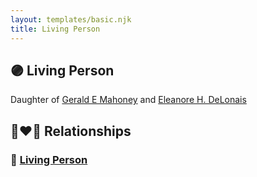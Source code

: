 ```yaml
---
layout: templates/basic.njk
title: Living Person
---
```

## 🟣 Living Person

Daughter of [Gerald E Mahoney](/people/1/10062624) and [Eleanore H. DeLonais](/people/4/45463626)

## 👩‍❤️‍👨 Relationships

### 🔵 [Living Person](/people/9/98664110)
